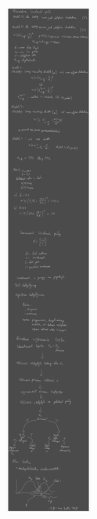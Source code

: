 ![](Notatki/Semestr%203/Inżynierskie%20zastosowania%20statystyki/Wykłady/Wykład%203/Drawing%202023-10-26%2015.14.50.excalidraw.svg)